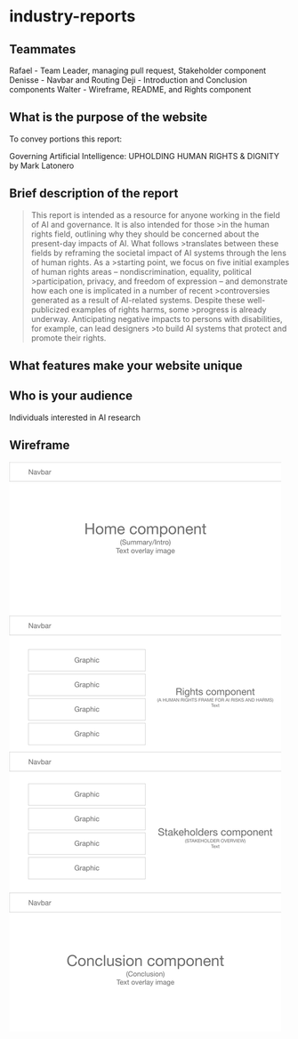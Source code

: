 # industry-reports

## Teammates

Rafael - Team Leader, managing pull request, Stakeholder component
Denisse - Navbar and Routing
Deji - Introduction and Conclusion components
Walter - Wireframe, README, and Rights component

## What is the purpose of the website

To convey portions this report:

Governing Artificial Intelligence:
UPHOLDING HUMAN RIGHTS & DIGNITY
by
Mark Latonero

## Brief description of the report

>This report is intended as a resource for anyone working in the field of AI and governance. It is also intended for those >in the human rights field, outlining why they should be concerned about the present-day impacts of AI. What follows >translates between these fields by reframing the societal impact of AI systems through the lens of human rights. As a >starting point, we focus on five initial examples of human rights areas – nondiscrimination, equality, political >participation, privacy, and freedom of expression – and demonstrate how each one is implicated in a number of recent >controversies generated as a result of AI-related systems. Despite these well-publicized examples of rights harms, some >progress is already underway. Anticipating negative impacts to persons with disabilities, for example, can lead designers >to build AI systems that protect and promote their rights.

## What features make your website unique



## Who is your audience

Individuals interested in AI research

## Wireframe

![wireframe](./wireframe/ai_report.png)

